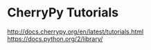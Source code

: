 CherryPy Tutorials
===

http://docs.cherrypy.org/en/latest/tutorials.html
https://docs.python.org/2/library/